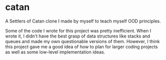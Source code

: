 # catan
A Settlers of Catan clone I made by myself to teach myself OOD principles.

Some of the code I wrote for this project was pretty inefficient. When I wrote it, I didn't have the best grasp of data structures like stacks and queues and made my own questionable versions of them. However, I think this project gave me a good idea of how to plan for larger coding projects as well as some low-level implementation ideas.